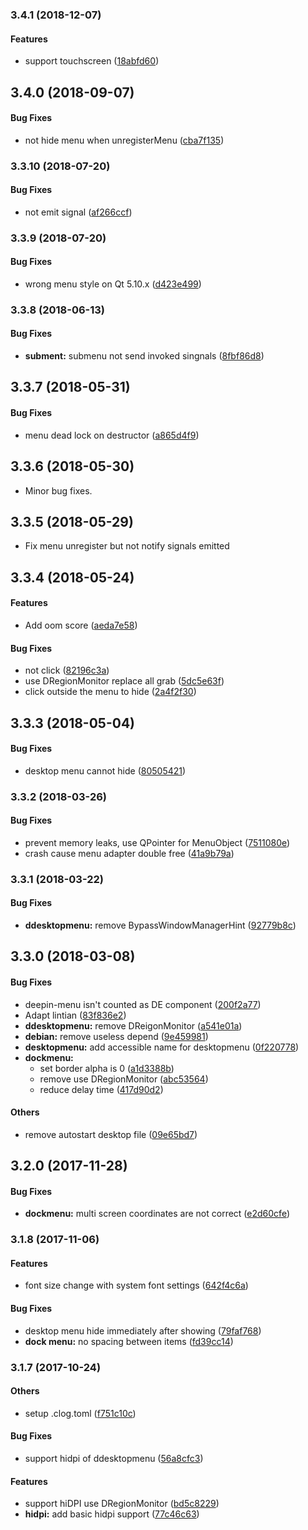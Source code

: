 <a name="3.4.1"></a>
### 3.4.1 (2018-12-07)


#### Features

*   support touchscreen ([18abfd60](https://github.com/linuxdeepin/deepin-menu/commit/18abfd60a9291c34c200ce3a8aa50ccf0cd99d39))



<a name=""></a>
##  3.4.0 (2018-09-07)


#### Bug Fixes

*   not hide menu when unregisterMenu ([cba7f135](https://github.com/linuxdeepin/deepin-menu/commit/cba7f135edbdbaa7df903f43dea86a0cfbafb038))



<a name="3.3.10"></a>
### 3.3.10 (2018-07-20)


#### Bug Fixes

*   not emit signal ([af266ccf](https://github.com/linuxdeepin/deepin-menu/commit/af266ccf7ecc615f7dc2035969694de3606ef384))



<a name="3.3.9"></a>
### 3.3.9 (2018-07-20)


#### Bug Fixes

*   wrong menu style on Qt 5.10.x ([d423e499](https://github.com/linuxdeepin/deepin-menu/commit/d423e499dbb9e4fd1a5c46a5311909776bbd6313))



<a name="3.3.8"></a>
### 3.3.8 (2018-06-13)


#### Bug Fixes

* **subment:**  submenu not send invoked singnals ([8fbf86d8](https://github.com/linuxdeepin/deepin-menu/commit/8fbf86d8b34371f10fb8af1f71ee308294633191))



<a name="3.3.7"></a>
## 3.3.7 (2018-05-31)


#### Bug Fixes

*   menu dead lock on destructor ([a865d4f9](https://github.com/linuxdeepin/deepin-menu/commit/a865d4f9040e0f0102aaa9ce68d5d8a399349b46))



<a name="3.3.6"></a>
## 3.3.6 (2018-05-30)

*   Minor bug fixes.


<a name="3.3.5"></a>
## 3.3.5 (2018-05-29)

*   Fix menu unregister but not notify signals emitted


<a name="3.3.4"></a>
## 3.3.4 (2018-05-24)


#### Features

*   Add oom score ([aeda7e58](https://github.com/linuxdeepin/deepin-menu/commit/aeda7e58658184c1305b2114fa20fd9248de2d61))

#### Bug Fixes

*   not click ([82196c3a](https://github.com/linuxdeepin/deepin-menu/commit/82196c3a4a14ff189f06831d02bc1f844b5ba53b))
*   use DRegionMonitor replace all grab ([5dc5e63f](https://github.com/linuxdeepin/deepin-menu/commit/5dc5e63f24973d17ec371ef9e10cc0387b738997))
*   click outside the menu to hide ([2a4f2f30](https://github.com/linuxdeepin/deepin-menu/commit/2a4f2f3093daadf4b751f705aa3b3583f3238a0d))



<a name="3.3.3"></a>
## 3.3.3 (2018-05-04)


#### Bug Fixes

*   desktop menu cannot hide ([80505421](https://github.com/linuxdeepin/deepin-menu/commit/80505421a26d704e9c819829651bc684412c6394))



<a name="3.3.2"></a>
### 3.3.2 (2018-03-26)


#### Bug Fixes

*   prevent memory leaks, use QPointer for MenuObject ([7511080e](https://github.com/linuxdeepin/deepin-menu/commit/7511080ec142709b7f5bdefba84627c2ad82f234))
*   crash cause menu adapter double free ([41a9b79a](https://github.com/linuxdeepin/deepin-menu/commit/41a9b79a8734cbd04b9194647420f81e52633ff3))



<a name="3.3.1"></a>
### 3.3.1 (2018-03-22)


#### Bug Fixes

* **ddesktopmenu:**  remove BypassWindowManagerHint ([92779b8c](https://github.com/linuxdeepin/deepin-menu/commit/92779b8ca7228c8fa5206acc554459aa8da6737d))



<a name=""></a>
##  3.3.0 (2018-03-08)


#### Bug Fixes

*   deepin-menu isn't counted as DE component ([200f2a77](https://github.com/linuxdeepin/deepin-menu/commit/200f2a77740149c6fa5d7ca0aa513cb194098d58))
*   Adapt lintian ([83f836e2](https://github.com/linuxdeepin/deepin-menu/commit/83f836e2a762a80b4fbec20eac39a316c894329a))
* **ddesktopmenu:**  remove DReigonMonitor ([a541e01a](https://github.com/linuxdeepin/deepin-menu/commit/a541e01a1b09d60cb6c46defaec5e85096ddc3d3))
* **debian:**  remove useless depend ([9e459981](https://github.com/linuxdeepin/deepin-menu/commit/9e45998180cfa55a9c1136772621acbca851474c))
* **desktopmenu:**  add accessible name for desktopmenu ([0f220778](https://github.com/linuxdeepin/deepin-menu/commit/0f220778c806f36a66aaa705f91390b4704e26b4))
* **dockmenu:**
  *  set border alpha is 0 ([a1d3388b](https://github.com/linuxdeepin/deepin-menu/commit/a1d3388b97418f717124897ae61b3126f36f93b7))
  *  remove use DRegionMonitor ([abc53564](https://github.com/linuxdeepin/deepin-menu/commit/abc535647ef8bf00e8ba77eb838cd593e28ae761))
  *  reduce delay time ([417d90d2](https://github.com/linuxdeepin/deepin-menu/commit/417d90d2af4338abf7e0cf259b3e7dd507e78cc6))

#### Others

*   remove autostart desktop file ([09e65bd7](https://github.com/linuxdeepin/deepin-menu/commit/09e65bd7bd46c9aa6cdd1b205aa4e4f7be33ef0c))



<a name=""></a>
##  3.2.0 (2017-11-28)


#### Bug Fixes

* **dockmenu:**  multi screen coordinates are not correct ([e2d60cfe](https://github.com/linuxdeepin/deepin-menu/commit/e2d60cfe9d5591cb48665b8ea584da7f96c1c1d8))



<a name="3.1.8"></a>
### 3.1.8 (2017-11-06)


#### Features

*   font size change with system font settings ([642f4c6a](https://github.com/linuxdeepin/deepin-menu/commit/642f4c6ad8a55fb35a8bfaf0bd3fe3efc8060862))

#### Bug Fixes

*   desktop menu hide immediately after showing ([79faf768](https://github.com/linuxdeepin/deepin-menu/commit/79faf768bf20c34a93adb6c73a4d742c5310aedd))
* **dock menu:**  no spacing between items ([fd39cc14](https://github.com/linuxdeepin/deepin-menu/commit/fd39cc144b39f2fe80335fb304ed64762252ed1a))



<a name="3.1.7"></a>
### 3.1.7 (2017-10-24)


#### Others

*   setup .clog.toml ([f751c10c](https://github.com/linuxdeepin/deepin-menu/commit/f751c10c3dbed6d920a1af2b297c38809e3e7853))

#### Bug Fixes

*   support hidpi of ddesktopmenu ([56a8cfc3](https://github.com/linuxdeepin/deepin-menu/commit/56a8cfc365eb5c2d5612f158d8db6716cec41a43))

#### Features

*   support hiDPI use DRegionMonitor ([bd5c8229](https://github.com/linuxdeepin/deepin-menu/commit/bd5c8229728d4429444ed9061d6b9cfe2f604eba))
* **hidpi:**  add basic hidpi support ([77c46c63](https://github.com/linuxdeepin/deepin-menu/commit/77c46c63f55ec8f510bab4db4e0c276c6a94e7a6))



